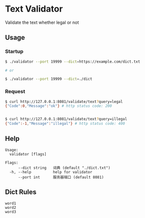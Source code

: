 # Text Validator

Validate the text whether legal or not

## Usage

### Startup

```bash
$ ./validator --port 19999 --dict=https://example.com/dict.txt

# or

$ ./validator --port 19999 --dict=./dict
```

### Request

```bash
$ curl http://127.0.0.1:8081/validate/text?query=legal
{"Code":0,"Message":"ok"} # http status code: 200


$ curl http://127.0.0.1:8081/validate/text?query=illegal
{"Code":-1,"Message":"illegal"} # http status code: 400
```



## Help

```
Usage:
  validator [flags]

Flags:
      --dict string   词典 (default "./dict.txt")
  -h, --help          help for validator
      --port int      服务器端口 (default 8081)
```

## Dict Rules

```
word1
word2
word3
```
